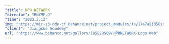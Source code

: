 ```yaml
---
"title": NPO.NETWORK
"director": "RHYME.Q"
"time": "2023.2.12"
img: "https://mir-s3-cdn-cf.behance.net/project_modules/fs/17e7a5185829509.656a432a67490.jpeg"
"client": "Jiangxue Academy"
url: "https://www.behance.net/gallery/185829509/NPONETWORK-Logo-Web"
---
```

